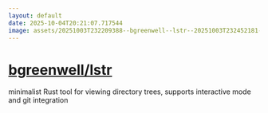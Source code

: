 ```yaml
---
layout: default
date: 2025-10-04T20:21:07.717544
image: assets/20251003T232209388--bgreenwell--lstr--20251003T232452181--cropped.png
---
```


# [bgreenwell/lstr](https://github.com/bgreenwell/lstr)

minimalist Rust tool for viewing directory trees, supports interactive mode and git integration
